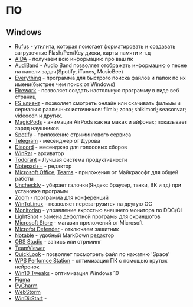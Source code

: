 # ПО
## Windows
* [Rufus](https://rufus.ie/) - утилита, которая помогает форматировать и создавать загрузочные Flash/Pen/Key диски, карты памяти и т.д
* [AIDA](https://www.aida64russia.com/%D0%A1%D0%BA%D0%B0%D1%87%D0%B0%D1%82%D1%8C) - получаем всю информацию про ваш пк
* [AudiBand](https://github.com/dsafa/audio-band) - Audio Band позволяет отображать информацию о песне на панели задач(Spotify, iTunes, MusicBee)
* [Everything](https://www.voidtools.com/ru-ru/) - программа для быстрого поиска файлов и папок по их имени(быстрее чем поиск от Windows)
* [Firework](https://firework.cloud/en/windows) - позволяет создать настольную программу в виде веб страниц
* [FS клиент](https://fsclient.github.io/fs/) - позволяет смотреть онлайн или скачивать фильмы и сериалы с различных источников: filmix; zona; shikimori; seasonvar; videocdn и других.
* [MagicPods](https://www.microsoft.com/en-us/p/magicpods/9p6skkfkshkm?activetab=pivot:overviewtab) - анимация AirPods как на маках и айфонах; показывает заряд наушников
* [Spotify](https://www.spotify.com/ua/download) - приложение стримингового сервиса
* [Telegram](https://telegram.org) - месенджер от Дурова
* [Discord](https://discord.com/download) - месенджер для голосовых сборов
* [WinRar](https://www.win-rar.com/predownload.html?&L=4) - архиватор
* [Todorant](https://todorant.com/) - Лучшая система продуктивности
* [Notepad++](https://notepad-plus-plus.org/downloads/) - редактор
* [Microsoft Office](https://portal.office.com/account#installs&SoftwareManageLayout=Panel_MicrosoftOffice_ClientDownload), [Teams](https://teams.microsoft.com/) - приложения от Майкрасофт для общей работы
* [Uncheckly](https://unchecky.com/) - убирает галочки(Яндекс браузер, танки, ВК и тд) при установке программ
* [Zoom](https://ukma-edu-ua.zoom.us/download) - программа для конференций
* [WinToLinux](https://github.com/Toxblh/WinToLinux) - позволяет перезагрузится на другую ОС
* [Monitorian](https://github.com/emoacht/Monitorian) - управление якростью внешнего монитора по DDC/CI
* [LightShot](https://app.prntscr.com/ru/) - замена дефолтной програмы для скриншотов
* [Microsoft Store](https://4pda.ru/forum/index.php?showtopic=926185) - магазин приложений от Microsoft
* [Microfot Defender](https://remontka.pro/windows-defender-turn-off/) - отключаем защитник
* [Notable](https://notable.app/) - удобный MarkDown редактор
* [OBS Studio](https://obsproject.com/ru) - запись или стриминг
* [TeamViewer](https://www.teamviewer.com/ru/%D1%81%D0%BA%D0%B0%D1%87%D0%B0%D1%82%D1%8C/windows/)
* [QuickLook](https://github.com/QL-Win/QuickLook) - позволяет посмотреть файл по нажатию 'Space'
* [WPS Perfomce Station](https://winperst.ru/wps-performance-station/ru) - оптимизация ПК с помощью крутых нейронок
* [Win10 Tweaks](https://telegra.ph/Optimizaciya-raboty-Windows-10-05-22) - оптимизация Windows 10
* [Figma](https://www.figma.com/downloads/)
* [PyCharm]()
* [WebStorm]()
* [WinDirStart](https://windirstat.net/download.html) - 
